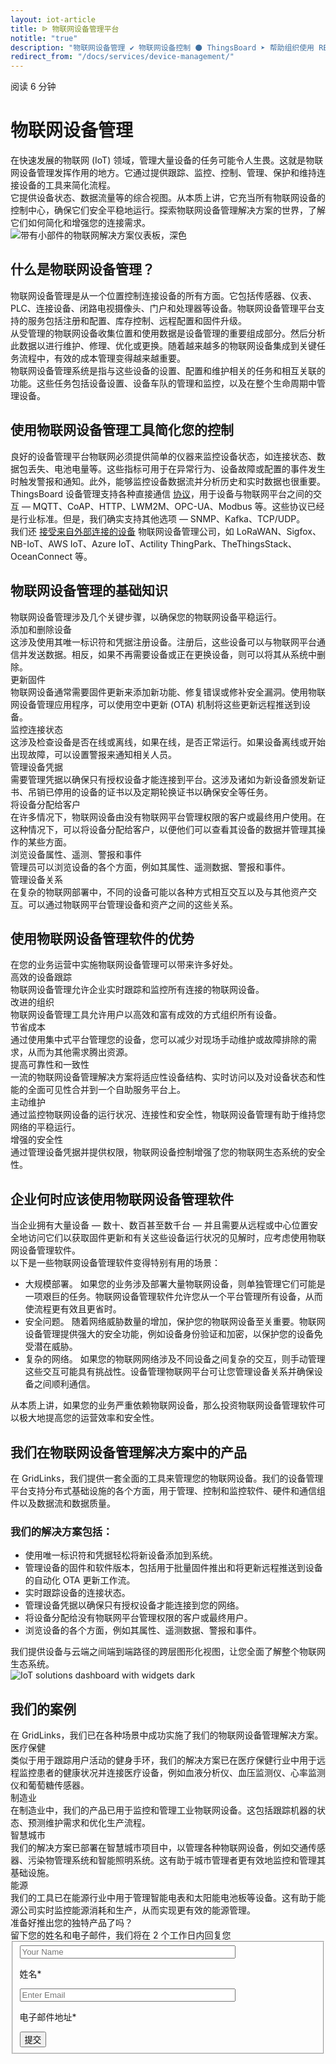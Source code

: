 ```yaml
---
layout: iot-article
title: ᐉ 物联网设备管理平台
notitle: "true"
description: "物联网设备管理 ✔ 物联网设备控制 ⚫ ThingsBoard ➤ 帮助组织使用 REST API 或 Web UI 更好地控制和获取所有类型的设备数据"
redirect_from: "/docs/services/device-management/"
---
```

<section class="hero light-text"></section>
<div id="header-block" class="block-wrapper wrapper-main-color">
    <div class="block-content">
        <div class="text-wrapper">
            <span class="read-info">阅读 6 分钟</span>
            <h1>物联网设备管理</h1>
            <div class="text-content medium-margin">在快速发展的物联网 (IoT) 领域，管理大量设备的任务可能令人生畏。这就是物联网设备管理发挥作用的地方。它通过提供跟踪、监控、控制、管理、保护和维持连接设备的工具来简化流程。</div>
            <div class="text-content">它提供设备状态、数据流量等的综合视图。从本质上讲，它充当所有物联网设备的控制中心，确保它们安全平稳地运行。探索物联网设备管理解决方案的世界，了解它们如何简化和增强您的连接需求。</div>
        </div>
        <img class="image" srcset="/images/iot-articles/device_management_1_1090x672.png 1090w, /images/iot-articles/device_management_1_2180x1344.png 2180w" sizes="(max-width: 1920px) 1090px, (min-width: 1921px) 2180px" src="/images/iot-articles/device_management_1_1090x672.png" alt="带有小部件的物联网解决方案仪表板，深色"/>
        <div class="text-wrapper">
            <h2>什么是物联网设备管理？</h2>
            <div class="text-content medium-margin">物联网设备管理是从一个位置控制连接设备的所有方面。它包括传感器、仪表、PLC、连接设备、闭路电视摄像头、门户和处理器等设备。物联网设备管理平台支持的服务包括注册和配置、库存控制、远程配置和固件升级。</div>
            <div class="text-content medium-margin">从受管理的物联网设备收集位置和使用数据是设备管理的重要组成部分。然后分析此数据以进行维护、修理、优化或更换。随着越来越多的物联网设备集成到关键任务流程中，有效的成本管理变得越来越重要。</div>
            <div class="text-content medium-margin">物联网设备管理系统是指与这些设备的设置、配置和维护相关的任务和相互关联的功能。这些任务包括设备设置、设备车队的管理和监控，以及在整个生命周期中管理设备。</div>
            <h2 class="line-height-small">使用物联网设备管理工具简化您的控制</h2>
            <div class="text-content medium-margin">良好的设备管理平台物联网必须提供简单的仪器来监控设备状态，如连接状态、数据包丢失、电池电量等。这些指标可用于在异常行为、设备故障或配置的事件发生时触发警报和通知。此外，能够监控设备数据流并分析历史和实时数据也很重要。</div>
            <div class="text-content medium-margin">ThingsBoard 设备管理支持各种直接通信 <a class="article-link" href="/docs/pe/api/">协议</a>，用于设备与物联网平台之间的交互 — MQTT、CoAP、HTTP、LWM2M、OPC-UA、Modbus 等。这些协议已经是行业标准。但是，我们确实支持其他选项 — SNMP、Kafka、TCP/UDP。</div>
            <div class="text-content">我们还 <a class="article-link" href="/docs/user-guide/integrations/">接受来自外部连接的设备</a> 物联网设备管理公司，如 LoRaWAN、Sigfox、NB-IoT、AWS IoT、Azure IoT、Actility ThingPark、TheThingsStack、OceanConnect 等。</div>
            <h2 class="line-height-small">物联网设备管理的基础知识</h2>
            <div class="text-content">物联网设备管理涉及几个关键步骤，以确保您的物联网设备平稳运行。</div>
        </div>
        <div class="definitions-block">
            <div class="definitions-list">
                <div class="definitions-list-item one-to-one-and-half align-start">
                    <div class="term bold padding-top">添加和删除设备</div>
                    <div class="definition">这涉及使用其唯一标识符和凭据注册设备。注册后，这些设备可以与物联网平台通信并发送数据。相反，如果不再需要设备或正在更换设备，则可以将其从系统中删除。</div>
                </div>
                <div class="definitions-list-item one-to-one-and-half align-start">
                    <div class="term bold">更新固件</div>
                    <div class="definition">物联网设备通常需要固件更新来添加新功能、修复错误或修补安全漏洞。使用物联网设备管理应用程序，可以使用空中更新 (OTA) 机制将这些更新远程推送到设备。</div>
                </div>
                <div class="definitions-list-item one-to-one-and-half align-start">
                    <div class="term bold padding-top">监控连接状态</div>
                    <div class="definition">这涉及检查设备是否在线或离线，如果在线，是否正常运行。如果设备离线或开始出现故障，可以设置警报来通知相关人员。</div>
                </div>
                <div class="definitions-list-item one-to-one-and-half align-start">
                    <div class="term bold">管理设备凭据</div>
                    <div class="definition">需要管理凭据以确保只有授权设备才能连接到平台。这涉及诸如为新设备颁发新证书、吊销已停用的设备的证书以及定期轮换证书以确保安全等任务。</div>
                </div>
                <div class="definitions-list-item one-to-one-and-half align-start">
                    <div class="term bold padding-top">将设备分配给客户</div>
                    <div class="definition">在许多情况下，物联网设备由没有物联网平台管理权限的客户或最终用户使用。在这种情况下，可以将设备分配给客户，以便他们可以查看其设备的数据并管理其操作的某些方面。</div>
                </div>
                <div class="definitions-list-item one-to-one-and-half align-start">
                    <div class="term bold">浏览设备属性、遥测、警报和事件</div>
                    <div class="definition">管理员可以浏览设备的各个方面，例如其属性、遥测数据、警报和事件。</div>
                </div>
                <div class="definitions-list-item one-to-one-and-half align-start">
                    <div class="term bold padding-top">管理设备关系</div>
                    <div class="definition">在复杂的物联网部署中，不同的设备可能以各种方式相互交互以及与其他资产交互。可以通过物联网平台管理设备和资产之间的这些关系。</div>
                </div>
            </div>
        </div>
        <div class="text-wrapper">
            <h2>使用物联网设备管理软件的优势</h2>
            <div class="text-content">在您的业务运营中实施物联网设备管理可以带来许多好处。</div>
        </div>
    </div>
</div>
<div id="details-block" class="block-wrapper wrapper-accent-color">
    <div class="block-content">
        <div class="detail">
            <div class="detail-name">高效的设备跟踪</div>
            <div class="detail-description">物联网设备管理允许企业实时跟踪和监控所有连接的物联网设备。</div>
        </div>
        <div class="detail">
            <div class="detail-name">改进的组织</div>
            <div class="detail-description">物联网设备管理工具允许用户以高效和富有成效的方式组织所有设备。</div>
        </div>
        <div class="detail">
            <div class="detail-name">节省成本</div>
            <div class="detail-description">通过使用集中式平台管理您的设备，您可以减少对现场手动维护或故障排除的需求，从而为其他需求腾出资源。</div>
        </div>
        <div class="detail">
            <div class="detail-name">提高可靠性和一致性</div>
            <div class="detail-description">一流的物联网设备管理解决方案将适应性设备结构、实时访问以及对设备状态和性能的全面可见性合并到一个自助服务平台上。</div>
        </div>
        <div class="detail">
            <div class="detail-name">主动维护</div>
            <div class="detail-description">通过监控物联网设备的运行状况、连接性和安全性，物联网设备管理有助于维持您网络的平稳运行。</div>
        </div>
        <div class="detail">
            <div class="detail-name">增强的安全性</div>
            <div class="detail-description">通过管理设备凭据并提供权限，物联网设备控制增强了您的物联网生态系统的安全性。</div>
        </div>
    </div>
</div>
<div class="block-wrapper wrapper-main-color medium-padding">
    <div class="block-content">
        <div class="text-wrapper">
            <h2>企业何时应该使用物联网设备管理软件</h2>
            <div class="text-content medium-margin">当企业拥有大量设备 — 数十、数百甚至数千台 — 并且需要从远程或中心位置安全地访问它们以获取固件更新和有关这些设备运行状况的见解时，应考虑使用物联网设备管理软件。</div>
            <div class="text-content small-margin">以下是一些物联网设备管理软件变得特别有用的场景：</div>
            <ul class="list">
                <li><span class="bold-text">大规模部署。</span> 如果您的业务涉及部署大量物联网设备，则单独管理它们可能是一项艰巨的任务。物联网设备管理软件允许您从一个平台管理所有设备，从而使流程更有效且更省时。</li>
                <li><span class="bold-text">安全问题。</span> 随着网络威胁数量的增加，保护您的物联网设备至关重要。物联网设备管理提供强大的安全功能，例如设备身份验证和加密，以保护您的设备免受潜在威胁。</li>
                <li><span class="bold-text">复杂的网络。</span> 如果您的物联网网络涉及不同设备之间复杂的交互，则手动管理这些交互可能具有挑战性。设备管理物联网平台可让您管理设备关系并确保设备之间顺利通信。</li>
            </ul>
            <div class="text-content">从本质上讲，如果您的业务严重依赖物联网设备，那么投资物联网设备管理软件可以极大地提高您的运营效率和安全性。</div>
            <h2>我们在物联网设备管理解决方案中的产品</h2>
            <div class="text-content">在 GridLinks，我们提供一套全面的工具来管理您的物联网设备。我们的设备管理平台支持分布式基础设施的各个方面，用于管理、控制和监控软件、硬件和通信组件以及数据流和数据质量。</div>
            <h3 class="small-padding">我们的解决方案包括：</h3>
            <ul class="list">
                <li>使用唯一标识符和凭据轻松将新设备添加到系统。</li>
                <li>管理设备的固件和软件版本，包括用于批量固件推出和将更新远程推送到设备的自动化 OTA 更新工作流。</li>
                <li>实时跟踪设备的连接状态。</li>
                <li>管理设备凭据以确保只有授权设备才能连接到您的网络。</li>
                <li>将设备分配给没有物联网平台管理权限的客户或最终用户。</li>
                <li>浏览设备的各个方面，例如其属性、遥测数据、警报和事件。</li>
            </ul>
            <div class="text-content">我们提供设备与云端之间端到端路径的跨层图形化视图，让您全面了解整个物联网生态系统。</div>
        </div>
        <img class="image" srcset="/images/iot-articles/device_settings_1_1090x658.png 1090w, /images/iot-articles/device_settings_1_2180x1316.png 2180w" sizes="(max-width: 1920px) 1090px, (min-width: 1921px) 2180px" src="/images/iot-articles/device_settings_1_1090x658.png" alt="IoT solutions dashboard with widgets dark"/>
        <div class="text-wrapper">
            <h2 class="center-text">我们的案例</h2>
            <div class="text-content">在 GridLinks，我们已在各种场景中成功实施了我们的物联网设备管理解决方案。</div>
        </div>
        <div class="definitions-block">
            <div class="definitions-list side-paddings">
                <div class="definitions-list-item one-to-one-and-half align-start">
                    <div class="term bold padding-top">医疗保健</div>
                    <div class="definition">类似于用于跟踪用户活动的健身手环，我们的解决方案已在医疗保健行业中用于远程监控患者的健康状况并连接医疗设备，例如血液分析仪、血压监测仪、心率监测仪和葡萄糖传感器。</div>
                </div>
                <div class="definitions-list-item one-to-one-and-half align-start">
                    <div class="term bold">制造业</div>
                    <div class="definition">在制造业中，我们的产品已用于监控和管理工业物联网设备。这包括跟踪机器的状态、预测维护需求和优化生产流程。</div>
                </div>
                <div class="definitions-list-item one-to-one-and-half align-start">
                    <div class="term bold padding-top">智慧城市</div>
                    <div class="definition">我们的解决方案已部署在智慧城市项目中，以管理各种物联网设备，例如交通传感器、污染物管理系统和智能照明系统。这有助于城市管理者更有效地监控和管理其基础设施。</div>
                </div>
                <div class="definitions-list-item one-to-one-and-half align-start">
                    <div class="term bold">能源</div>
                    <div class="definition">我们的工具已在能源行业中用于管理智能电表和太阳能电池板等设备。这有助于能源公司实时监控能源消耗和生产，从而实现更有效的能源管理。</div>
                </div>
            </div>
        </div>
    </div>
</div>
<div id="contact-us" class="block-wrapper wrapper-main-color">
    <div class="block-content">
        <div class="contact-us-content">
            <div class="info">
                <div class="title">准备好推出您的独特产品了吗？</div>
                <div class="text">留下您的姓名和电子邮件，我们将在 2 个工作日内回复您</div>
            </div>
            <form id="contact-form" class="contact-form" method="post" onsubmit="return validateContactForm(this)">
                <fieldset>
                    <div class="form-section">
                        <div class="form-element">
                            <label for="name">
                                <input id="name" class="contact-us-form-control" value="" placeholder="Your Name" name="name" type="text" size="40" maxlength="50">
                                <p>姓名*</p>
                            </label>
                        </div>
                        <div class="form-element">
                            <label for="email">
                                <input id="email" class="contact-us-form-control" value="" placeholder="Enter Email" name="email" type="email" size="40" maxlength="80">
                                <p>电子邮件地址*</p>
                            </label>
                        </div>
                    </div>
                    <div class="submit-button-container">
                        <input class="contact-us-button" value="提交" type="submit">
                    </div>
                </fieldset>
            </form>
        </div>
    </div>
</div>